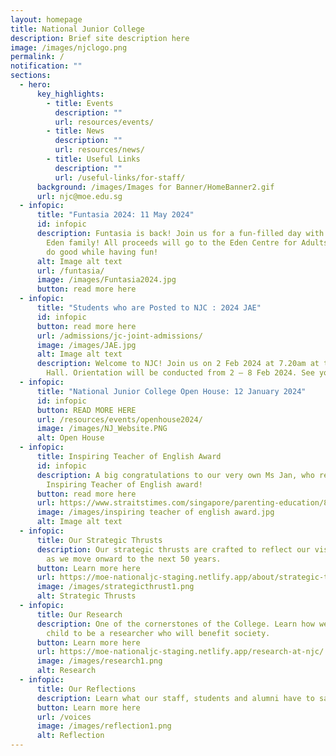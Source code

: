 ```yaml
---
layout: homepage
title: National Junior College
description: Brief site description here
image: /images/njclogo.png
permalink: /
notification: ""
sections:
  - hero:
      key_highlights:
        - title: Events
          description: ""
          url: resources/events/
        - title: News
          description: ""
          url: resources/news/
        - title: Useful Links
          description: ""
          url: /useful-links/for-staff/
      background: /images/Images for Banner/HomeBanner2.gif
      url: njc@moe.edu.sg
  - infopic:
      title: "Funtasia 2024: 11 May 2024"
      id: infopic
      description: Funtasia is back! Join us for a fun-filled day with our NJC and
        Eden family! All proceeds will go to the Eden Centre for Adults. Let’s
        do good while having fun!
      alt: Image alt text
      url: /funtasia/
      image: /images/Funtasia2024.jpg
      button: read more here
  - infopic:
      title: "Students who are Posted to NJC : 2024 JAE"
      id: infopic
      button: read more here
      url: /admissions/jc-joint-admissions/
      image: /images/JAE.jpg
      alt: Image alt text
      description: Welcome to NJC! Join us on 2 Feb 2024 at 7.20am at the NJC School
        Hall. Orientation will be conducted from 2 – 8 Feb 2024. See you!
  - infopic:
      title: "National Junior College Open House: 12 January 2024"
      id: infopic
      button: READ MORE HERE
      url: /resources/events/openhouse2024/
      image: /images/NJ_Website.PNG
      alt: Open House
  - infopic:
      title: Inspiring Teacher of English Award
      id: infopic
      description: A big congratulations to our very own Ms Jan, who received the
        Inspiring Teacher of English award!
      button: read more here
      url: https://www.straitstimes.com/singapore/parenting-education/8-educators-receive-inspiring-teacher-of-english-award-for-their-innovation-and-passion?fbclid=IwAR2NoHs1JNMSnvslFr_wybYUUnMaRoAKZKOvmQwjU5TzHg0n5IS9MEk07Ec
      image: /images/inspiring teacher of english award.jpg
      alt: Image alt text
  - infopic:
      title: Our Strategic Thrusts
      description: Our strategic thrusts are crafted to reflect our vision and mission
        as we move onward to the next 50 years.
      button: Learn more here
      url: https://moe-nationaljc-staging.netlify.app/about/strategic-thrusts
      image: /images/strategicthrust1.png
      alt: Strategic Thrusts
  - infopic:
      title: Our Research
      description: One of the cornerstones of the College. Learn how we nurture your
        child to be a researcher who will benefit society.
      button: Learn more here
      url: https://moe-nationaljc-staging.netlify.app/research-at-njc/
      image: /images/research1.png
      alt: Research
  - infopic:
      title: Our Reflections
      description: Learn what our staff, students and alumni have to say.
      button: Learn more here
      url: /voices
      image: /images/reflection1.png
      alt: Reflection
---
```

